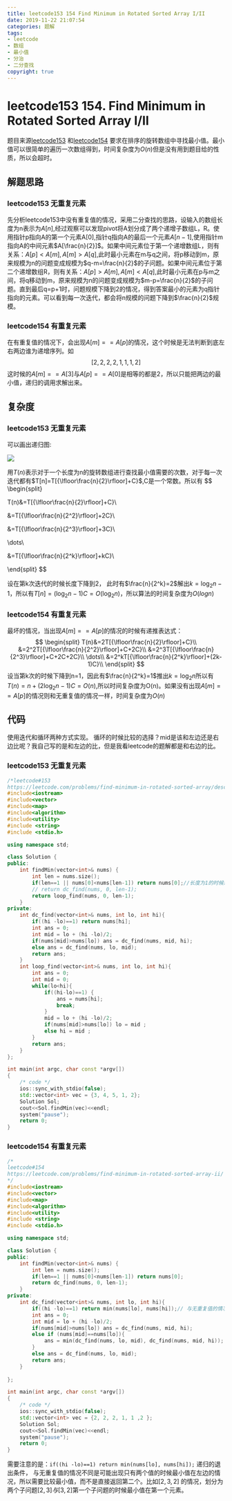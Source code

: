 ```yaml
---
title: leetcode153 154 Find Minimum in Rotated Sorted Array I/II
date: 2019-11-22 21:07:54
categories: 题解
tags:
- leetcode
- 数组
- 最小值
- 分治
- 二分查找
copyright: true
---
```


# leetcode153 154. Find Minimum in Rotated Sorted Array I/II

题目来源[leetcode153](https://leetcode.com/problems/find-minimum-in-rotated-sorted-array/description/) 和[leetcode154](https://leetcode.com/problems/find-minimum-in-rotated-sorted-array-ii/) 要求在排序的旋转数组中寻找最小值。最小值可以很简单的遍历一次数组得到，时间复杂度为$O(n)$但是没有用到题目给的性质，所以会超时。

<!--more-->

## 解题思路

### leetcode153 无重复元素

先分析leetcode153中没有重复值的情况，采用二分查找的思路，设输入的数组长度为n表示为$A[n]$,经过观察可以发现pivot将A划分成了两个递增子数组L，R。使用指针p指向A的第一个元素A[0],指针q指向A的最后一个元素$A[n-1]$,使用指针m指向A的中间元素$A[\frac{n}{2}]$。如果中间元素位于第一个递增数组L，则有关系：$A[p]<A[m],A[m]>A[q]$,此时最小元素在m与q之间，将p移动到m，原来规模为n的问题变成规模为$q-m=\frac{n}{2}$的子问题。如果中间元素位于第二个递增数组R，则有关系：$A[p]>A[m],A[m]<A[q]$,此时最小元素在p与m之间，将q移动到m，原来规模为n的问题变成规模为$m-p=\frac{n}{2}$的子问题。直到最后q=p+1时，问题规模下降到2的情况，得到答案最小的元素为q指针指向的元素。可以看到每一次迭代，都会将n规模的问题下降到$\frac{n}{2}$规模。

### leetcode154 有重复元素

在有重复值的情况下，会出现$A[m]==A[p]$的情况，这个时候是无法判断到底左右两边谁为递增序列。如
$$
[2, 2, 2, 2, 1,1,1, 2]
$$
这时候的$A[m]==A[3]$与$A[p]==A[0]$是相等的都是2，所以只能把两边的最小值，递归的调用求解出来。

## 复杂度

### leetcode153 无重复元素

可以画出递归图:

![](https://res.cloudinary.com/bravey/image/upload/v1574430318/blog/coding/leetcode_153_reduction_graph.jpg )

用$T(n)​$表示对于一个长度为n的旋转数组进行查找最小值需要的次数，对于每一次迭代都有$T[n]=T[{\lfloor\frac{n}{2}\rfloor]+C}​$,C是一个常数。所以有
$$
\begin{split}

T(n)&=T[{\lfloor\frac{n}{2}\rfloor]+C}\\

&=T[{\lfloor\frac{n}{2^2}\rfloor]+2C}\\

&=T[{\lfloor\frac{n}{2^3}\rfloor]+3C}\\

\dots\\

&=T[{\lfloor\frac{n}{2^k}\rfloor]+kC}\\

\end{split}
$$

设在第k次迭代的时候长度下降到2，  此时有$\frac{n}{2^k}=2$解出$k=\log_2n-1$，所以有$T[n]=(\log_2n-1)C=O(\log_2n)$，所以算法的时间复杂度为$O(logn)$

### leetcode154 有重复元素

最坏的情况，当出现$A[m]==A[p]$的情况的时候有递推表达式：
$$
\begin{split}
T(n)&=2T[{\lfloor\frac{n}{2}\rfloor]+C}\\
&=2^2T[{\lfloor\frac{n}{2^2}\rfloor]+C+2C}\\
&=2^3T[{\lfloor\frac{n}{2^3}\rfloor]+C+2C+2C}\\
\dots\\
&=2^kT[{\lfloor\frac{n}{2^k}\rfloor]+(2k-1)C}\\
\end{split} 
$$
设当第k次的时候下降到n=1，因此有$\frac{n}{2^k}=1$推出$k=\log_2n$所以有$T(n)=n+(2\log_2n-1)C=O(n)$,所以时间复杂度为O(n)。如果没有出现$A[m]==A[p]$的情况则和无重复值的情况一样，时间复杂度为$O(n)$

## 代码

使用迭代和循环两种方式实现。 循环的时候比较的选择？mid是该和左边还是右边比呢？我自己写的是和左边的比，但是我看leetcode的题解都是和右边的比。

### leetcode153 无重复元素

```c++
/*leetcode#153
https://leetcode.com/problems/find-minimum-in-rotated-sorted-array/description/*/
#include<iostream>
#include<vector>
#include<map>
#include<algorithm>
#include<utility>
#include <string>
#include <stdio.h>

using namespace std;

class Solution {
public:
    int findMin(vector<int>& nums) {
        int len = nums.size();
        if(len==1 || nums[0]<nums[len-1]) return nums[0];//长度为1的时候或者不旋转的时候直接返回
        // return dc_find(nums, 0, len-1);
        return loop_find(nums, 0, len-1);
    }
private:
	int dc_find(vector<int>& nums, int lo, int hi){
		if((hi -lo)==1) return nums[hi];
		int ans = 0;
		int mid = lo + (hi -lo)/2;
		if(nums[mid]>nums[lo]) ans = dc_find(nums, mid, hi);
		else ans = dc_find(nums, lo, mid);
		return ans;
	}
	int loop_find(vector<int>& nums, int lo, int hi){
		int ans = 0;
		int mid = 0;
		while(lo<hi){
			if((hi-lo)==1) {
				ans = nums[hi];
				break;
			}
			mid = lo + (hi -lo)/2;
			if(nums[mid]>nums[lo]) lo = mid ;
			else hi = mid ;
		}
		return ans;
	}
};

int main(int argc, char const *argv[])
{
	/* code */
	ios::sync_with_stdio(false);
	std::vector<int> vec = {3, 4, 5, 1, 2};
	Solution Sol;
	cout<<Sol.findMin(vec)<<endl;
	system("pause");
	return 0;
}
```

### leetcode154 有重复元素

```c++
/*
leetcode#154
https://leetcode.com/problems/find-minimum-in-rotated-sorted-array-ii/
*/
#include<iostream>
#include<vector>
#include<map>
#include<algorithm>
#include<utility>
#include <string>
#include <stdio.h>

using namespace std;

class Solution {
public:
    int findMin(vector<int>& nums) {
        int len = nums.size();
        if(len==1 || nums[0]<nums[len-1]) return nums[0];
        return dc_find(nums, 0, len-1);
    }
private:
	int dc_find(vector<int>& nums, int lo, int hi){
		if((hi -lo)==1) return min(nums[lo], nums[hi]);// 与无重复值的情况不同
		int ans = 0;
		int mid = lo + (hi -lo)/2;
		if(nums[mid]>nums[lo]) ans = dc_find(nums, mid, hi);
		else if (nums[mid]==nums[lo]){
			ans = min(dc_find(nums, lo, mid), dc_find(nums, mid, hi));
		}
		else ans = dc_find(nums, lo, mid);
		return ans;
	}
    
};

int main(int argc, char const *argv[])
{
	/* code */
	ios::sync_with_stdio(false);
	std::vector<int> vec = {2, 2, 2, 1, 1 ,2 };
	Solution Sol;
	cout<<Sol.findMin(vec)<<endl;
	system("pause");
	return 0;
}
```

需要注意的是：`if((hi -lo)==1) return min(nums[lo], nums[hi]);` 递归的退出条件， 与无重复值的情况不同是可能出现只有两个值的时候最小值在左边的情况，所以需要比较最小值，而不是直接返回第二个。比如$[2,3,2]$ 的情况，划分为两个子问题$[2, 3] 与[3,2]$第一个子问题的时候最小值在第一个元素。